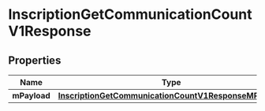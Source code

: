 
# InscriptionGetCommunicationCountV1Response

## Properties
| Name | Type | Description | Notes |
| ------------ | ------------- | ------------- | ------------- |
| **mPayload** | [**InscriptionGetCommunicationCountV1ResponseMPayload**](InscriptionGetCommunicationCountV1ResponseMPayload.md) |  |  |



